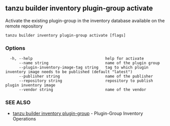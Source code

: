 ## tanzu builder inventory plugin-group activate

Activate the existing plugin-group in the inventory database available on the remote repository

```
tanzu builder inventory plugin-group activate [flags]
```

### Options

```
  -h, --help                                help for activate
      --name string                         name of the plugin group
      --plugin-inventory-image-tag string   tag to which plugin inventory image needs to be published (default "latest")
      --publisher string                    name of the publisher
      --repository string                   repository to publish plugin inventory image
      --vendor string                       name of the vendor
```

### SEE ALSO

* [tanzu builder inventory plugin-group](tanzu_builder_inventory_plugin-group.md)	 - Plugin-Group Inventory Operations

